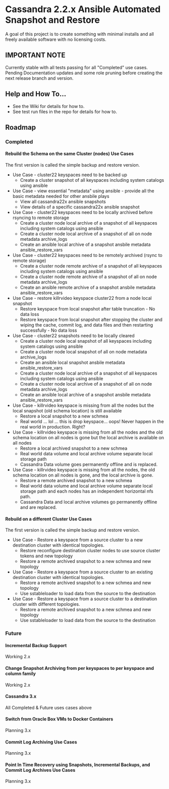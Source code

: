 # Cassandra 2.2.x Ansible Automated Snapshot and Restore
A goal of this project is to create something with minimal installs and all freely available software with no licensing costs.

## IMPORTANT NOTE
Currently stable with all tests passing for all "Completed" use cases. Pending Documentation updates and some role pruning before creating the next release branch and version.

## Help and How To...
- See the Wiki for details for how to.
- See test run files in the repo for details for how to.

## Roadmap

### Completed
#### Rebuild the Schema on the same Cluster (nodes) Use Cases
The first version is called the simple backup and restore version.

- Use Case - cluster22 keyspaces need to be backed up
  - Create a cluster snapshot of all keyspaces including system catalogs using ansible
- Use Case - view essential "metadata" using ansible - provide all the basic metadata needed for other ansbile plays
  - View all cassandra22x ansible snapshots
  - View details of a specific cassandra22x ansible snapshot
- Use Case - cluster22 keyspaces need to be locally archived before rsyncing to remote storage
  - Create a cluster node local archive of a snapshot of all keyspaces including system catalogs using ansible
  - Create a cluster node local archive of a snapshot of all on node metadata archive_logs
  - Create an ansible local archive of a snapshot ansbile metadata ansible_restore_vars
- Use Case - cluster22 keyspaces need to be remotely archived (rsync to remote storage)
  - Create a cluster node remote archive of a snapshot of all keyspaces including system catalogs using ansible
  - Create a cluster node remote archive of a snapshot of all on node metadata archive_logs
  - Create an ansible remote archive of a snapshot ansbile metadata ansible_restore_vars
- Use Case - restore killrvideo keyspace cluster22 from a node local snapshot
  - Restore keyspace from local snapshot after table truncation - No data loss
  - Restore keyspace from local snapshot after stopping the cluster and wiping the cache, commit log, and data files and then restarting successfully - No data loss
- Use Case - cluster22 snapshots need to be locally cleared
  - Create a cluster node local snapshot of all keyspaces including system catalogs using ansible
  - Create a cluster node local snapshot of all on node metadata archive_logs
  - Create an ansible local snapshot ansbile metadata ansible_restore_vars
  - Create a cluster node local archive of a snapshot of all keyspaces including system catalogs using ansible
  - Create a cluster node local archive of a snapshot of all on node metadata archive_logs
  - Create an ansible local archive of a snapshot ansbile metadata ansible_restore_vars
- Use Case - killrvideo keyspace is missing from all the nodes but the local snapshot (old schema location) is still available
  - Restore a local snapshot to a new schmea
  - Real world ... lol ... this is drop keyspace... oops! Never happen in the real world in production. Right?
- Use Case - killrvideo keyspace is missing from all the nodes and the old schema location on all nodes is gone but the local archive is available on all nodes
  - Restore a local archived snapshot to a new schmea
  - Real world data volume and local archive volume separate local storage path
  - Cassandra Data volume goes permanently offline and is replaced.
- Use Case - killrvideo keyspace is missing from all the nodes, the old schema location on all nodes is gone, and the local archive is gone.
  - Restore a remote archived snapshot to a new schmea
  - Real world data volume and local archive volume separate local storage path and each nodes has an independent horizontal nfs path.
  - Cassandra Data and local archive volumes go permanently offline and are replaced.
  
#### Rebuild on a different Cluster Use Cases
The first version is called the simple backup and restore version.

- Use Case - Restore a keyspace from a source cluster to a new destination cluster with identical topologies.
  - Restore reconfigure destination cluster nodes to use source cluster tokens and new topology
  - Restore a remote archived snapshot to a new schmea and new topology
- Use Case - Restore a keyspace from a source cluster to an existing destination cluster with identical topologies.
  - Restore a remote archived snapshot to a new schmea and new topology
  - Use sstableloader to load data from the source to the destination
- Use Case - Restore a keyspace from a source cluster to a destination cluster with different topologies.
  - Restore a remote archived snapshot to a new schmea and new topology
  - Use sstableloader to load data from the source to the destination  

### Future

#### Incremental Backup Support
Working 2.x

#### Change Snapshot Archiving from per keyspaces to per keyspace and column family
Working 2.x

#### Cassandra 3.x
All Completed & Future uses cases above

#### Switch from Oracle Box VMs to Docker Containers
Planning 3.x

#### Commit Log Archiving Use Cases
Planning 3.x

#### Point In Time Recovery using Snapshots, Incremental Backups, and Commit Log Archives Use Cases
Planning 3.x
